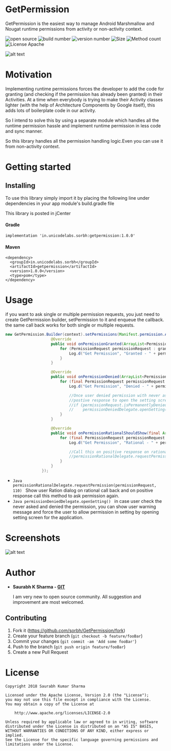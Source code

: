 # GetPermission
GetPermission is the easiest way to manage Android Marshmallow and Nougat runtime permissions from activity or non-activity context.

![open source](https://img.shields.io/badge/Open%20source-free-green.svg?longCache=true&style=flat-square)
![build number](https://img.shields.io/badge/Build-passing-green.svg?longCache=true&style=flat-square)
![version number](https://img.shields.io/badge/Download-1.0.0-blue.svg?longCache=true&style=flat-square)
![Size](https://img.shields.io/badge/Size-9KB-blue.svg?longCache=true&style=flat-square)
![Method count](https://img.shields.io/badge/Method%20count-25k-red.svg?longCache=true&style=flat-square)
![License Apache](https://img.shields.io/badge/License-apache%202.0-red.svg?longCache=true&style=flat-square)


![alt text](https://github.com/sorbh/GetPermission/blob/master/raw/demo.gif)


# Motivation

Implementing runtime permissions forces the developer to add the code for granting (and checking if the permission has already been granted) in their Activities. At a time when everybody is trying to make their Activity classes lighter (with the help of Architecture Components by Google itself), this adds lots of boilerplate code in our activity.

So I intend to solve this by using a separate module which handles all the runtime permission hassle and implement runtime permission in less code and sync manner.

So this library handles all the permission handling logic.Even you can use it from non-activity context.

# Getting started

## Installing
To use this library simply import it by placing the following line under dependencies in your app module's build.gradle file

This library is posted in jCenter

#### Gradle
```Gradle
implementation 'in.unicodelabs.sorbh:getpermission:1.0.0'
```

#### Maven
```Gradle
<dependency>
  <groupId>in.unicodelabs.sorbh</groupId>
  <artifactId>getpermission</artifactId>
  <version>1.0.0</version>
  <type>pom</type>
</dependency>
```

# Usage

if you want to ask single or multiple permission requests, you just need to create GetPermission builder, setPermission to it and enqueue the callback.
the same call back works for both single or multiple requests.

```Java
new GetPermission.Builder(context).setPermissions(Manifest.permission.ACCESS_FINE_LOCATION, Manifest.permission.RECORD_AUDIO).enqueue(new PermissionResultCallback() {
                    @Override
                    public void onPermissionGranted(ArrayList<PermissionRequest> grantedPermission) {
                        for (PermissionRequest permissionRequest : grantedPermission) {
                            Log.d("Get Permission", "Granted - " + permissionRequest.getPermission());
                        }
                    }

                    @Override
                    public void onPermissionDenied(ArrayList<PermissionRequest> deniedPermission, final PermissionDeniedDelegate permissionDeniedDelegate) {
                        for (final PermissionRequest permissionRequest : deniedPermission) {
                            Log.d("Get Permission", "Denied - " + permissionRequest.getPermission());

                            //Once user denied permission with never asked, show waring message to user and call this on
                            //postive response to open the setting screen
                            //if (permissionRequest.isPermanentlyDenied())
                            //    permissionDeniedDelegate.openSetting();
                        }
                    }

                    @Override
                    public void onPermissionRationalShouldShow(final ArrayList<PermissionRequest> rationalPermission, final PermissionRationalDelegate permissionRationalDelegate) {
                        for (final PermissionRequest permissionRequest : rationalPermission) {
                            Log.d("Get Permission", "Rational - " + permissionRequest.getPermission());

                            //Call this on positive response on rational dialog
                            //permissionRationalDelegate.requestPermission(permissionRequest, 110);
                        }
                    }
                });
```

  * ```Java permissionRationalDelegate.requestPermission(permissionRequest, 110) ``` Show user Ration dialog on rational call back and on positive response call this method to ask permission again.
  * ```Java permissionDeniedDelegate.openSetting() ``` in case user check the never asked and denied the permission, you can show user warning message and force the user to allow permission in setting by opening setting screen for the application.


# Screenshots
![alt text](https://github.com/sorbh/GetPermission/blob/master/raw/1.jpeg)

# Author
  * **Saurabh K Sharma - [GIT](https://github.com/Sorbh)**

      I am very new to open source community. All suggestion and improvement are most welcomed.


## Contributing

1. Fork it (<https://github.com/sorbh/GetPermission/fork>)
2. Create your feature branch (`git checkout -b feature/fooBar`)
3. Commit your changes (`git commit -am 'Add some fooBar'`)
4. Push to the branch (`git push origin feature/fooBar`)
5. Create a new Pull Request


# License

```
Copyright 2018 Saurabh Kumar Sharma

Licensed under the Apache License, Version 2.0 (the "License");
you may not use this file except in compliance with the License.
You may obtain a copy of the License at

    http://www.apache.org/licenses/LICENSE-2.0

Unless required by applicable law or agreed to in writing, software
distributed under the License is distributed on an "AS IS" BASIS,
WITHOUT WARRANTIES OR CONDITIONS OF ANY KIND, either express or implied.
See the License for the specific language governing permissions and
limitations under the License.
```
